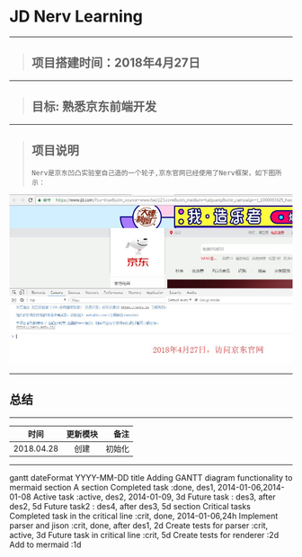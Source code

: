 #  JD Nerv Learning
---
>## 项目搭建时间：2018年4月27日
---
>## 目标:  熟悉京东前端开发
---
>## 项目说明
>``` 
> Nerv是京东凹凸实验室自己造的一个轮子,京东官网已经使用了Nerv框架，如下图所示：
>```

<div style="align: center">
    <img src="./images/o2_main.jpg"/>
</div>

---

## 总结

---
| 时间       | 更新模块         | 备注  |
| ------------- |:-------------:| -----:|
| 2018.04.28     | 创建 | 初始化 |

---


gantt
        dateFormat  YYYY-MM-DD
        title Adding GANTT diagram functionality to mermaid
        section A section
        Completed task            :done,    des1, 2014-01-06,2014-01-08
        Active task               :active,  des2, 2014-01-09, 3d
        Future task               :         des3, after des2, 5d
        Future task2               :         des4, after des3, 5d
        section Critical tasks
        Completed task in the critical line :crit, done, 2014-01-06,24h
        Implement parser and jison          :crit, done, after des1, 2d
        Create tests for parser             :crit, active, 3d
        Future task in critical line        :crit, 5d
        Create tests for renderer           :2d
        Add to mermaid                      :1d


